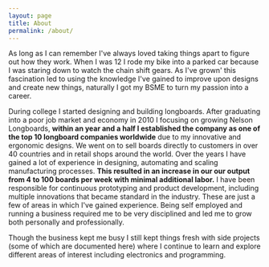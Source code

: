 ```yaml
---
layout: page
title: About
permalink: /about/
---
```


As long as I can remember I've always loved taking things apart to figure out how they work.  When I was 12 I rode my bike into a parked car because I was staring down to watch the chain shift gears. As I've grown' this fascination led to using the knowledge I've gained to improve upon designs and create new things, naturally I got my BSME to turn my passion into a career.

During college I started designing and building longboards. After graduating into a poor job market and economy in 2010 I focusing on growing Nelson Longboards, **within an year and a half I established the company as one of the top 10 longboard companies worldwide** due to my innovative and ergonomic designs. We went on to sell boards directly to customers in over 40 countries and in retail shops around the world.  Over the years I have gained a lot of experience in designing, automating and scaling manufacturing processes. **This resulted in an increase in our our output from 4 to 100 boards per week with minimal additional labor.** I have been responsible for continuous prototyping and product development, including multiple innovations that became standard in the industry. These are just a few of areas in which I've gained experience. Being self employed and running a business required me to be very disciplined and led me to grow both personally and professionally.

Though the business kept me busy I still kept things fresh with side projects (some of which are documented here) where I continue to learn and explore different areas of interest including electronics and programming.
